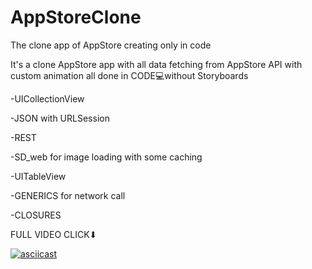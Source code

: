 # AppStoreClone
The clone app of AppStore creating only in code 


It's a clone AppStore app with all data fetching from AppStore API with custom animation all done in CODE💻without Storyboards

-UICollectionView 

-JSON with URLSession

-REST

-SD_web for image loading with some caching

-UITableView

-GENERICS for network call  

-CLOSURES 


FULL VIDEO CLICK⬇︎

[![asciicast](https://i.imgur.com/pWjXBhc.jpg)](https://youtu.be/bxdU55x6y4g)
